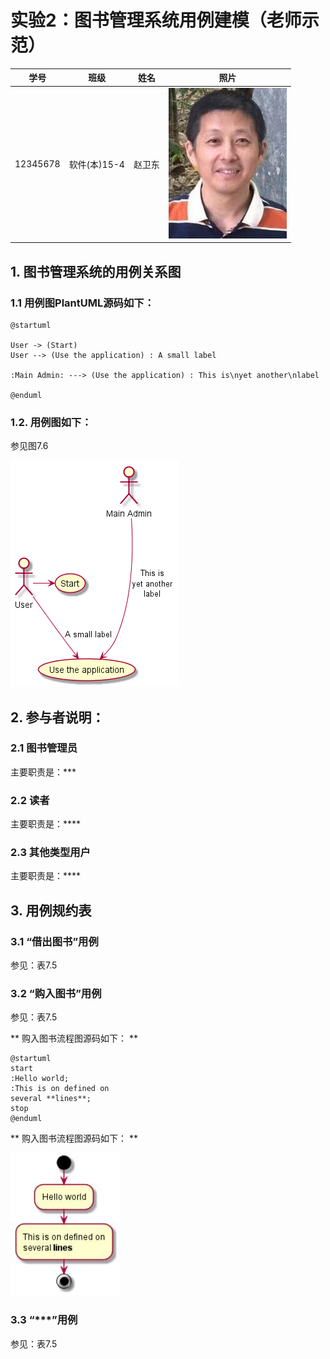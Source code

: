 # 实验2：图书管理系统用例建模（老师示范）
|学号|班级|姓名|照片|
|:-------:|:-------------: | :----------:|:---:|
|12345678|软件(本)15-4|赵卫东|![flow1](../myself.jpg)|

## 1. 图书管理系统的用例关系图

### 1.1 用例图PlantUML源码如下：

``` usecase
@startuml

User -> (Start)
User --> (Use the application) : A small label

:Main Admin: ---> (Use the application) : This is\nyet another\nlabel

@enduml
```


### 1.2. 用例图如下：

参见图7.6

![usecase](usecase.png)

## 2. 参与者说明：

###     2.1 图书管理员

主要职责是：***

###     2.2 读者

主要职责是：****

###     2.3 其他类型用户
    
主要职责是：****

##     3. 用例规约表

###     3.1 “借出图书”用例

参见：表7.5

###     3.2 “购入图书”用例

参见：表7.5

** 购入图书流程图源码如下： **
``` uc1_flow
@startuml
start
:Hello world;
:This is on defined on
several **lines**;
stop
@enduml
```

** 购入图书流程图源码如下： **

![uc1_flow](usecase1_flow.jpg)

###     3.3 “***”用例

参见：表7.5